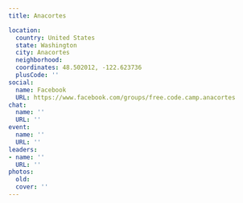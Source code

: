 ```yaml
---
title: Anacortes

location:
  country: United States
  state: Washington
  city: Anacortes
  neighborhood: 
  coordinates: 48.502012, -122.623736
  plusCode: ''
social:
  name: Facebook
  URL: https://www.facebook.com/groups/free.code.camp.anacortes
chat:
  name: ''
  URL: ''
event:
  name: ''
  URL: ''
leaders:
- name: ''
  URL: ''
photos:
  old: 
  cover: ''
---
```


